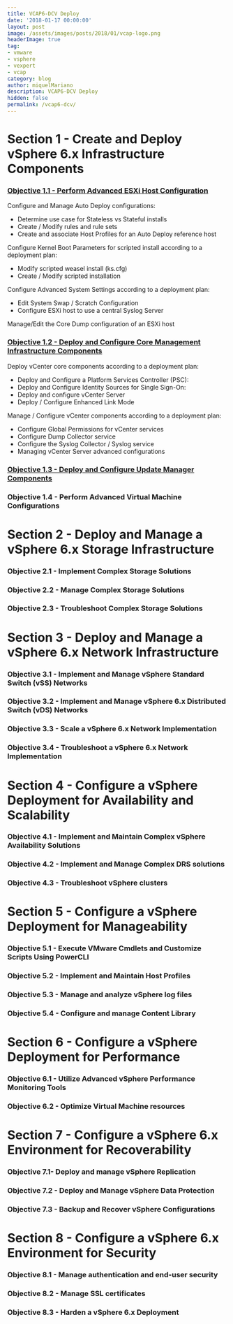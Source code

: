 ```yaml
---
title: VCAP6-DCV Deploy
date: '2018-01-17 00:00:00'
layout: post
image: /assets/images/posts/2018/01/vcap-logo.png
headerImage: true
tag:
- vmware
- vsphere
- vexpert
- vcap
category: blog
author: miquelMariano
description: VCAP6-DCV Deploy
hidden: false
permalink: /vcap6-dcv/
---
```


# Section 1 - Create and Deploy vSphere 6.x Infrastructure Components
### [Objective 1.1 - Perform Advanced ESXi Host Configuration](https://miquelmariano.github.io/111)
Configure and Manage Auto Deploy configurations:
* Determine use case for Stateless vs Stateful installs
* Create / Modify rules and rule sets
* Create and associate Host Profiles for an Auto Deploy reference host

Configure Kernel Boot Parameters for scripted install according to a deployment plan:
* Modify scripted weasel install (ks.cfg)
* Create / Modify scripted installation

Configure Advanced System Settings according to a deployment plan:
* Edit System Swap / Scratch Configuration
* Configure ESXi host to use a central Syslog Server

Manage/Edit the Core Dump configuration of an ESXi host

### [Objective 1.2 - Deploy and Configure Core Management Infrastructure Components](https://miquelmariano.github.io/112)
Deploy vCenter core components according to a deployment plan:
* Deploy and Configure a Platform Services Controller (PSC):
* Deploy and Configure Identity Sources for Single Sign-On:
* Deploy and configure vCenter Server
* Deploy / Configure Enhanced Link Mode

Manage / Configure vCenter components according to a deployment plan:
* Configure Global Permissions for vCenter services
* Configure Dump Collector service
* Configure the Syslog Collector / Syslog service
* Managing vCenter Server advanced configurations

### [Objective 1.3 - Deploy and Configure Update Manager Components](https://miquelmariano.github.io/113)

### Objective 1.4 - Perform Advanced Virtual Machine Configurations

# Section 2 - Deploy and Manage a vSphere 6.x Storage Infrastructure
### Objective 2.1 - Implement Complex Storage Solutions
### Objective 2.2 - Manage Complex Storage Solutions
### Objective 2.3 - Troubleshoot Complex Storage Solutions

# Section 3 - Deploy and Manage a vSphere 6.x Network Infrastructure
### Objective 3.1 - Implement and Manage vSphere Standard Switch (vSS) Networks
### Objective 3.2 - Implement and Manage vSphere 6.x Distributed Switch (vDS) Networks
### Objective 3.3 - Scale a vSphere 6.x Network Implementation
### Objective 3.4 - Troubleshoot a vSphere 6.x Network Implementation

# Section 4 - Configure a vSphere Deployment for Availability and Scalability
### Objective 4.1 - Implement and Maintain Complex vSphere Availability Solutions
### Objective 4.2 - Implement and Manage Complex DRS solutions
### Objective 4.3 - Troubleshoot vSphere clusters

# Section 5 - Configure a vSphere Deployment for Manageability
### Objective 5.1 - Execute VMware Cmdlets and Customize Scripts Using PowerCLI
### Objective 5.2 - Implement and Maintain Host Profiles
### Objective 5.3 - Manage and analyze vSphere log files
### Objective 5.4 - Configure and manage Content Library

# Section 6 - Configure a vSphere Deployment for Performance
### Objective 6.1 - Utilize Advanced vSphere Performance Monitoring Tools
### Objective 6.2 - Optimize Virtual Machine resources

# Section 7 - Configure a vSphere 6.x Environment for Recoverability
### Objective 7.1- Deploy and manage vSphere Replication
### Objective 7.2 - Deploy and Manage vSphere Data Protection
### Objective 7.3 - Backup and Recover vSphere Configurations

# Section 8 - Configure a vSphere 6.x Environment for Security
### Objective 8.1 - Manage authentication and end-user security
### Objective 8.2 - Manage SSL certificates
### Objective 8.3 - Harden a vSphere 6.x Deployment